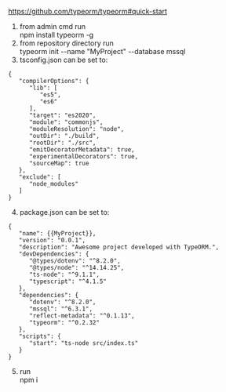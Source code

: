 https://github.com/typeorm/typeorm#quick-start <br>

1. from admin cmd run<br>
npm install typeorm -g 
2. from repository directory run<br>
typeorm init --name "MyProject" --database mssql
3. tsconfig.json can be set to:<br>
```
{
   "compilerOptions": {
      "lib": [
         "es5",
         "es6"
      ],
      "target": "es2020",
      "module": "commonjs",
      "moduleResolution": "node",
      "outDir": "./build",
      "rootDir": "./src",
      "emitDecoratorMetadata": true,
      "experimentalDecorators": true,
      "sourceMap": true
   },
   "exclude": [
      "node_modules"
   ]
}
```
4. package.json can be set to:<br>
```
{
   "name": {{MyProject}},
   "version": "0.0.1",
   "description": "Awesome project developed with TypeORM.",
   "devDependencies": {
      "@types/dotenv": "^8.2.0",
      "@types/node": "^14.14.25",
      "ts-node": "^9.1.1",
      "typescript": "^4.1.5"
   },
   "dependencies": {
      "dotenv": "^8.2.0",
      "mssql": "^6.3.1",
      "reflect-metadata": "^0.1.13",
      "typeorm": "^0.2.32"
   },
   "scripts": {
      "start": "ts-node src/index.ts"
   }
}
```
5. run<br>
npm i
